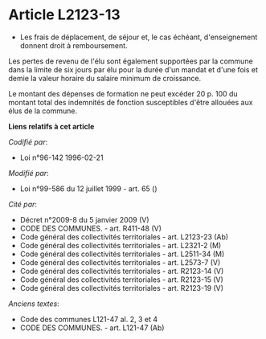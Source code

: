 # Article L2123-13

- Les frais de déplacement, de séjour et, le cas échéant, d'enseignement donnent droit à remboursement.

Les pertes de revenu de l'élu sont également supportées par la commune dans la limite de six jours par élu pour la durée d'un
mandat et d'une fois et demie la valeur horaire du salaire minimum de croissance.

Le montant des dépenses de formation ne peut excéder 20 p. 100 du montant total des indemnités de fonction susceptibles
d'être allouées aux élus de la commune.

**Liens relatifs à cet article**

_Codifié par_:

  - Loi n°96-142 1996-02-21

_Modifié par_:

  - Loi n°99-586 du 12 juillet 1999 - art. 65 ()

_Cité par_:

  - Décret n°2009-8 du 5 janvier 2009 (V)
  - CODE DES COMMUNES. - art. R411-48 (V)
  - Code général des collectivités territoriales - art. L2123-23 (Ab)
  - Code général des collectivités territoriales - art. L2321-2 (M)
  - Code général des collectivités territoriales - art. L2511-34 (M)
  - Code général des collectivités territoriales - art. L2573-7 (V)
  - Code général des collectivités territoriales - art. R2123-14 (V)
  - Code général des collectivités territoriales - art. R2123-15 (V)
  - Code général des collectivités territoriales - art. R2123-19 (V)

_Anciens textes_:

  - Code des communes L121-47 al. 2, 3 et 4
  - CODE DES COMMUNES. - art. L121-47 (Ab)
